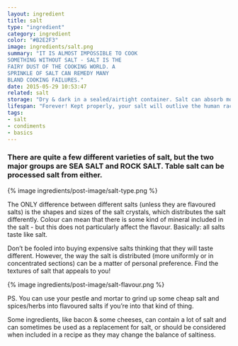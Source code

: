 ```yaml
---
layout: ingredient
title: salt 
type: "ingredient"
category: ingredient
color: "#B2E2F3"
image: ingredients/salt.png
summary: "IT IS ALMOST IMPOSSIBLE TO COOK
SOMETHING WITHOUT SALT - SALT IS THE
FAIRY DUST OF THE COOKING WORLD. A
SPRINKLE OF SALT CAN REMEDY MANY
BLAND COOKING FAILURES."
date: 2015-05-29 10:53:47 
related: salt
storage: "Dry & dark in a sealed/airtight container. Salt can absorb moisture from the air, which may cause clumps."
lifespan: "Forever! Kept properly, your salt will outlive the human race."
tags:
- salt
- condiments
- basics
---
```


### There are quite a few different varieties of salt, but the two major groups are SEA SALT and ROCK SALT. Table salt can be processed salt from either.

<div class="float-right">
	{% image ingredients/post-image/salt-type.png %}	
</div>

The ONLY difference between different salts (unless they are flavoured salts) is the shapes and sizes of the salt crystals, which distributes the salt differently. Colour can mean that there is some kind of mineral included in the salt - but this does not particularly affect the flavour. Basically: all salts taste like salt. 

Don’t be fooled into buying expensive salts thinking that they will taste different. However, the way the salt is distributed (more uniformly or in concentrated sections) can be a matter of personal preference. Find the textures of salt that appeals to you!

{% image ingredients/post-image/salt-flavour.png %}	

PS. You can use your pestle and mortar to grind up some cheap salt and spices/herbs into flavoured salts if you’re into that kind of thing.

Some ingredients, like bacon & some cheeses, can contain a lot of salt and can sometimes be used as a replacement for salt, or should be considered when included in a recipe as they may change the balance of saltiness.